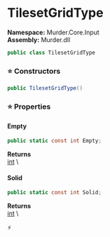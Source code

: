 # TilesetGridType

**Namespace:** Murder.Core.Input \
**Assembly:** Murder.dll

```csharp
public class TilesetGridType
```

### ⭐ Constructors
```csharp
public TilesetGridType()
```

### ⭐ Properties
#### Empty
```csharp
public static const int Empty;
```

**Returns** \
[int](https://learn.microsoft.com/en-us/dotnet/api/System.Int32?view=net-7.0) \
#### Solid
```csharp
public static const int Solid;
```

**Returns** \
[int](https://learn.microsoft.com/en-us/dotnet/api/System.Int32?view=net-7.0) \


⚡
